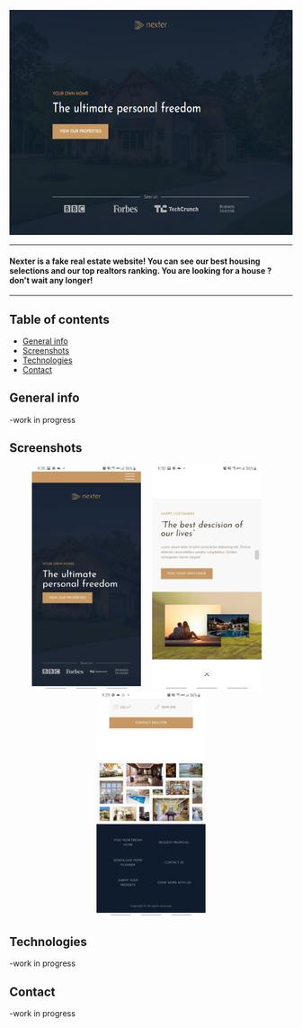 <p align="center">
  <img src="./img/nexter0.png" alt="Home image of Doughnate app" height="400px">
</p>

---

#### Nexter is a fake real estate website! You can see our best housing selections and our top realtors ranking. You are looking for a house ? don't wait any longer!

---

## Table of contents

- [General info](#general-info)
- [Screenshots](#screenshots)
- [Technologies](#technologies)
- [Contact](#contact)

## General info

-work in progress

## Screenshots

<p align="center">
  <img src="./img/nexter1.jpg" alt="Home image of Nexter app" height="400px">
  &nbsp; &nbsp;
  <img src="./img/nexter2.jpg" alt="CTA image of Nexter app" height="400px">
  &nbsp; &nbsp;
  <img src="./img/nexter3.jpg" alt="contact image of Nexter app" height="400px">
</p>

## Technologies

-work in progress

## Contact

-work in progress
